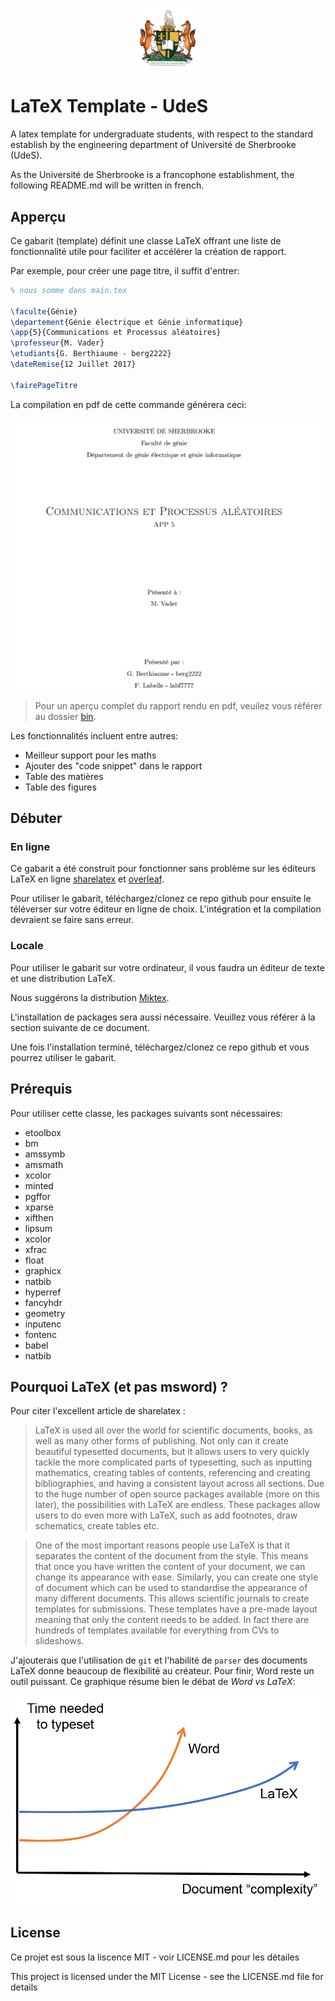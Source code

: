 
<p align="center"><img width=20% src="media/udes_armoiries.jpg"></p>


# LaTeX Template - UdeS

A latex template for undergraduate students, with respect to the standard establish by the engineering department of Université de Sherbrooke (UdeS).

As the Université de Sherbrooke is a francophone establishment, the following README.md will be written in french. 


## Apperçu 

Ce gabarit (template) définit une classe LaTeX offrant une liste de fonctionnalité utile pour faciliter et accélérer la création de rapport. 

Par exemple, pour créer une page titre, il suffit d'entrer:

```latex
% nous somme dans main.tex

\faculte{Génie}
\departement{Génie électrique et Génie informatique}
\app{5}{Communications et Processus aléatoires}
\professeur{M. Vader}
\etudiants{G. Berthiaume - berg2222}
\dateRemise{12 Juillet 2017}

\fairePageTitre
```

La compilation en pdf de cette commande générera ceci: 

![Exemple de page titre](media/eg_page_titre.PNG) 

> Pour un aperçu complet du rapport rendu en pdf, veuilez vous référer au dossier [bin](https://github.com/g-berthiaume/latex_template_udes/tree/master/bin/).


Les fonctionnalités incluent entre autres:

- Meilleur support pour les maths
- Ajouter des "code snippet" dans le rapport
- Table des matières 
- Table des figures

## Débuter 

### En ligne

Ce gabarit a été construit pour fonctionner sans problème sur les éditeurs LaTeX en ligne [sharelatex](https://www.sharelatex.com/) et [overleaf](https://www.overleaf.com/).

Pour utiliser le gabarit, téléchargez/clonez ce repo github pour ensuite le téléverser sur votre éditeur en ligne de choix. 
L'intégration et la compilation devraient se faire sans erreur.

### Locale

Pour utiliser le gabarit sur votre ordinateur, il vous faudra un éditeur de texte et une distribution LaTeX. 

Nous suggérons la distribution [Miktex](https://miktex.org/).

L'installation de packages sera aussi nécessaire. Veuillez vous référer à la section suivante de ce document.

Une fois l'installation terminé, téléchargez/clonez ce repo github et vous pourrez utiliser le gabarit.

## Prérequis 

Pour utiliser cette classe, les packages suivants sont nécessaires:

- etoolbox
- bm
- amssymb
- amsmath
- xcolor
- minted
- pgffor
- xparse
- xifthen
- lipsum
- xcolor
- xfrac
- float
- graphicx
- natbib
- hyperref
- fancyhdr
- geometry
- inputenc
- fontenc
- babel
- natbib


## Pourquoi LaTeX (et pas msword) ?

Pour citer l'excellent article de sharelatex :

> LaTeX is used all over the world for scientific documents, books, as well as many other forms of publishing. Not only can it create beautiful typesetted documents, but it allows users to very quickly tackle the more complicated parts of typesetting, such as inputting mathematics, creating tables of contents, referencing and creating bibliographies, and having a consistent layout across all sections. Due to the huge number of open source packages available (more on this later), the possibilities with LaTeX are endless. These packages allow users to do even more with LaTeX, such as add footnotes, draw schematics, create tables etc.

> One of the most important reasons people use LaTeX is that it separates the content of the document from the style. This means that once you have written the content of your document, we can change its appearance with ease. Similarly, you can create one style of document which can be used to standardise the appearance of many different documents. This allows scientific journals to create templates for submissions. These templates have a pre-made layout meaning that only the content needs to be added. In fact there are hundreds of templates available for everything from CVs to slideshows.

J'ajouterais que l'utilisation de `git` et l'habilité de `parser` des documents LaTeX donne beaucoup de flexibilité au créateur.
Pour finir, Word reste un outil puissant. Ce graphique résume bien le débat de *Word vs LaTeX*: 

![Word vs LaTeX](media/word_vs_latex.png)


## License

Ce projet est sous la liscence MIT - voir LICENSE.md pour les détailes

This project is licensed under the MIT License - see the LICENSE.md file for details
